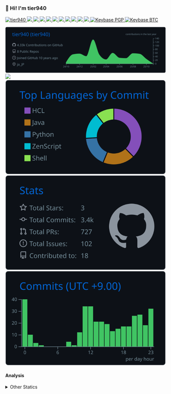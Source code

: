 ### 👋 Hi! I'm tier940

<p align="left"> 
  <a href="https://github.com/tier940/tier940/">
    <img src="https://komarev.com/ghpvc/?username=tier940" alt="tier940" />
  </a>
  <a href="http://twitter.com/tier940">
    <img height="20" src="https://img.shields.io/twitter/follow/tier940?label=Twitter&logo=twitter&style=flat" />
  </a>
  <a href="https://github.com/tier940">
    <img height="20" src="https://img.shields.io/github/followers/tier940?label=follow&logo=github&style=flat" />
  </a>
  <a href="https://www.reddit.com/user/tier940">
    <img height="20" src="https://img.shields.io/reddit/user-karma/combined/tier940?label=Reddit&logo=reddit&style=flat" />
  </a>
  <a href="https://stackoverflow.com/users/17317833/tier940">
    <img height="20" src="https://img.shields.io/stackexchange/stackoverflow/r/17317833?label=StackOverflow&logo=stack-overflow&style=flat" />
  </a>
  <a href="https://zenn.dev/tier940">
    <img height="20" src="https://zenn.badge.nikaera.com/s/tier940/likes" />
  </a>
  <a href="https://zenn.dev/tier940">
    <img height="20" src="https://zenn.badge.nikaera.com/s/tier940/followers" />
  </a>
  <a href="https://zenn.dev/tier940">
    <img height="20" src="https://zenn.badge.nikaera.com/s/tier940/articles" />
  </a>
  <a href="http://qiita.com/tier940">
    <img height="20" src="https://qiita-badge.apiapi.app/s/tier940/posts.svg" />
  </a>
  <a href="http://qiita.com/tier940">
    <img height="20" src="https://qiita-badge.apiapi.app/s/tier940/contributions.svg" />
  </a>
  <a href="https://github.com/tier940/tier940/">
    <img height="20" src="https://github.com/tier940/tier940/actions/workflows/main.yml/badge.svg" />
  </a>
  <a href="https://keybase.io/tier940">
    <img alt="Keybase PGP" src="https://img.shields.io/keybase/pgp/tier940">
  </a>
  <a href="https://keybase.io/tier940">
    <img alt="Keybase BTC" src="https://img.shields.io/keybase/btc/tier940">
  </a>
</p>

[![](https://raw.githubusercontent.com/tier940/tier940/main/profile-summary-card-output/github_dark/0-profile-details.svg)](https://github.com/vn7n24fzkq/github-profile-summary-cards)
[![](https://raw.githubusercontent.com/tier940/tier940/main/profile-summary-card-output/github_dark/1-repos-per-language.svg)](https://github.com/vn7n24fzkq/github-profile-summary-cards) [![](https://raw.githubusercontent.com/tier940/tier940/main/profile-summary-card-output/github_dark/2-most-commit-language.svg)](https://github.com/vn7n24fzkq/github-profile-summary-cards)
[![](https://raw.githubusercontent.com/tier940/tier940/main/profile-summary-card-output/github_dark/3-stats.svg)](https://github.com/vn7n24fzkq/github-profile-summary-cards) [![](https://raw.githubusercontent.com/tier940/tier940/main/profile-summary-card-output/github_dark/4-productive-time.svg)](https://github.com/vn7n24fzkq/github-profile-summary-cards)


#### Analysis
<!-- <img height="150" src="https://github.com/tier940/tier940/blob/master/images/stat.svg" alt="Alternative Text"/> -->

<details>
  <summary>Other Statics</summary>
  <!--START_SECTION:waka-->
![Code Time](http://img.shields.io/badge/Code%20Time-3%2C266%20hrs%208%20mins-blue)

**🐱 My GitHub Data** 

> 📦 23.9 kB Used in GitHub's Storage 
 > 
> 💼 Opted to Hire
 > 
> 📜 12 Public Repositories 
 > 
> 🔑 2 Private Repositories 
 > 
**I'm an Early 🐤** 

```text
🌞 Morning                1655 commits        ████░░░░░░░░░░░░░░░░░░░░░   16.10 % 
🌆 Daytime                3730 commits        █████████░░░░░░░░░░░░░░░░   36.28 % 
🌃 Evening                3779 commits        █████████░░░░░░░░░░░░░░░░   36.75 % 
🌙 Night                  1118 commits        ███░░░░░░░░░░░░░░░░░░░░░░   10.87 % 
```
📅 **I'm Most Productive on Saturday** 

```text
Monday                   999 commits         ██░░░░░░░░░░░░░░░░░░░░░░░   09.72 % 
Tuesday                  1772 commits        ████░░░░░░░░░░░░░░░░░░░░░   17.23 % 
Wednesday                1214 commits        ███░░░░░░░░░░░░░░░░░░░░░░   11.81 % 
Thursday                 1124 commits        ███░░░░░░░░░░░░░░░░░░░░░░   10.93 % 
Friday                   1335 commits        ███░░░░░░░░░░░░░░░░░░░░░░   12.98 % 
Saturday                 1990 commits        █████░░░░░░░░░░░░░░░░░░░░   19.35 % 
Sunday                   1848 commits        ████░░░░░░░░░░░░░░░░░░░░░   17.97 % 
```


📊 **This Week I Spent My Time On** 

```text
🕑︎ Time Zone: Asia/Tokyo

💬 Programming Languages: 
Other                    35 hrs              █████████████████░░░░░░░░   69.41 % 
Java                     6 hrs 54 mins       ███░░░░░░░░░░░░░░░░░░░░░░   13.69 % 
YAML                     1 hr 36 mins        █░░░░░░░░░░░░░░░░░░░░░░░░   03.18 % 
Markdown                 1 hr 2 mins         █░░░░░░░░░░░░░░░░░░░░░░░░   02.05 % 
Groovy                   54 mins             ░░░░░░░░░░░░░░░░░░░░░░░░░   01.81 % 

🔥 Editors: 
Edge                     33 hrs 24 mins      █████████████████░░░░░░░░   66.23 % 
Intellijidea             9 hrs 32 mins       █████░░░░░░░░░░░░░░░░░░░░   18.90 % 
VS Code                  7 hrs 29 mins       ████░░░░░░░░░░░░░░░░░░░░░   14.87 % 

💻 Operating System: 
Windows                  47 hrs 39 mins      ████████████████████████░   94.50 % 
Linux                    2 hrs 46 mins       █░░░░░░░░░░░░░░░░░░░░░░░░   05.50 % 
```

**I Mostly Code in Java** 

```text
Java                     14 repos            ████████████░░░░░░░░░░░░░   46.67 % 
ZenScript                3 repos             ██░░░░░░░░░░░░░░░░░░░░░░░   10.00 % 
Groovy                   1 repo              █░░░░░░░░░░░░░░░░░░░░░░░░   03.33 % 
HTML                     1 repo              █░░░░░░░░░░░░░░░░░░░░░░░░   03.33 % 
Dockerfile               1 repo              █░░░░░░░░░░░░░░░░░░░░░░░░   03.33 % 
```



**Timeline**

![Lines of Code chart](https://raw.githubusercontent.com/tier940/tier940/main/assets/bar_graph.png)


 Last Updated on 13/02/2024 01:17:29 UTC
<!--END_SECTION:waka-->
</details>
